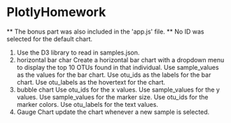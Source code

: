 # PlotlyHomework

** The bonus part was also included in the 'app.js' file.
** No ID was selected for the default chart.

1. Use the D3 library to read in samples.json.
2. horizontal bar char
   Create a horizontal bar chart with a dropdown menu to display the top 10 OTUs found in that individual.
   Use sample_values as the values for the bar chart.
   Use otu_ids as the labels for the bar chart.
   Use otu_labels as the hovertext for the chart.
3. bubble chart
   Use otu_ids for the x values.
   Use sample_values for the y values.
   Use sample_values for the marker size.
   Use otu_ids for the marker colors.
   Use otu_labels for the text values.
4. Gauge Chart
   update the chart whenever a new sample is selected.
